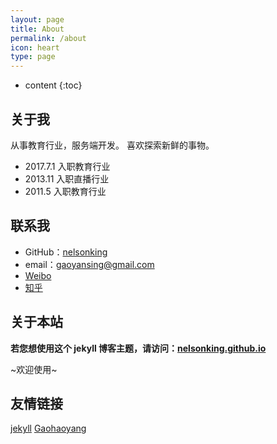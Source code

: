 ```yaml
---
layout: page
title: About
permalink: /about
icon: heart
type: page
---
```


* content
{:toc}

## 关于我

从事教育行业，服务端开发。
喜欢探索新鲜的事物。

* 2017.7.1 入职教育行业
* 2013.11 入职直播行业
* 2011.5 入职教育行业

## 联系我

* GitHub：[nelsonking](https://github.com/nelsonking)
* email：gaoyansing@gmail.com
* [Weibo](http://weibo.com/nelsonking)
* [知乎](https://www.zhihu.com/people/nelsonking)

## 关于本站

**若您想使用这个 jekyll 博客主题，请访问：[nelsonking.github.io](https://github.com/nelsonking/nelsonking.github.io)**

~欢迎使用~

## 友情链接

[jekyll](https://jekyllrb.com/)
[Gaohaoyang](https://github.com/Gaohaoyang)

